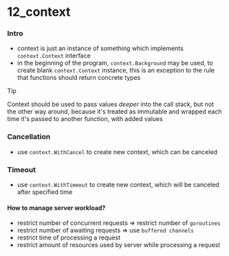 # 12_context

### Intro
* context is just an instance of something which implements `context.Context` interface
* in the beginning of the program, `context.Background` may be used, to create blank `context.Context` instance, this is an exception to the rule that functions should return concrete types

> [!TIP]  
> Context should be used to pass values *deeper* into the call stack, but not the other way around, because it's treated as immutable and wrapped each time it's passed to another function, with added values

### Cancellation
* use `context.WithCancel` to create new context, which can be canceled

### Timeout

* use `context.WithTimeout` to create new context, which will be canceled after specified time

#### How to manage server workload?
* restrict number of concurrent requests => restrict number of `goroutines`
* restrict number of awaiting requests => use `buffered channels`
* restrict time of processing a request
* restrict amount of resources used by server while processing a request

